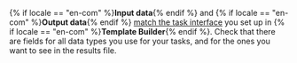 
{% if locale == "en-com" %}**Input data**{% endif %} and {% if locale == "en-com" %}**Output data**{% endif %} [match the task interface](https://toloka.ai/en/docs/template-builder/operations/create-specs) you set up in {% if locale == "en-com" %}**Template Builder**{% endif %}. Check that there are fields for all data types you use for your tasks, and for the ones you want to see in the results file.
